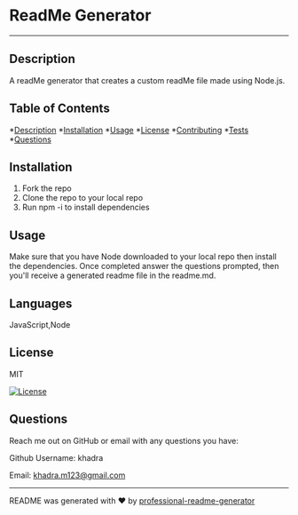 
  # ReadMe Generator
  
  ---

  ## Description
   A readMe generator that creates a custom readMe file made using Node.js.

  ## Table of Contents
  *[Description](#description)
  *[Installation](#installation)
  *[Usage](#usage)
  *[License](#license)
  *[Contributing](#contribution)
  *[Tests](#tests)
  *[Questions](#questions)

  ## Installation
  1. Fork the repo 
  2. Clone the repo to your local repo 
  3. Run npm -i to install dependencies

  ## Usage
  Make sure that you have Node downloaded to your local repo then install the dependencies. Once completed answer the questions prompted, then you'll receive a generated readme file in the readme.md.

  ## Languages
  JavaScript,Node

  ## License
  MIT

  [![License](https://img.shields.io/badge/License-MIT-green)](https://opensource.org/licenses/MIT)
  
  ## Questions
  Reach me out on GitHub or email with any questions you have:

  Github Username: khadra

  Email: khadra.m123@gmail.com

  ----
  README was generated with ❤️ by [professional-readme-generator](https://github.com/khadram123/readme-generator.git)
  